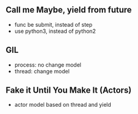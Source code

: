 ## Call me Maybe, yield from future

- func be submit, instead of step
- use python3, instead of python2

## GIL

- process: no change model 
- thread: change model

## Fake it Until You Make It (Actors)

- actor model based on thread and yield
